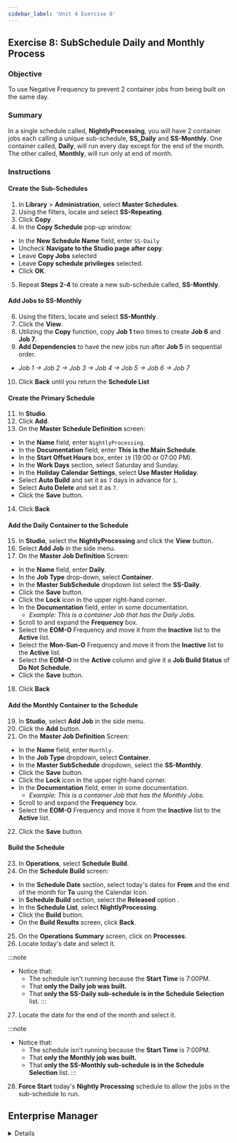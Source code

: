 ```yaml
---
sidebar_label: 'Unit 4 Exercise 8'
---
```


## Exercise 8: SubSchedule Daily and Monthly Process

### Objective

To use Negative Frequency to prevent 2 container jobs from being built on the same day.

### Summary

In a single schedule called, **NightlyProcessing**, you will have 2 container jobs each calling a unique sub-schedule, **SS_Daily** and **SS-Monthly**. One container called, **Daily**, will run every day except for the end of the month. The other called, **Monthly**, will run only at end of month.

### Instructions

#### Create the Sub-Schedules

1.  In **Library** > **Administration**, select **Master Schedules**. 
2.  Using the filters, locate and select **SS-Repeating**. 
3.  Click **Copy**.
4.  In the **Copy Schedule** pop-up window:
* In the **New Schedule Name** field, enter ```SS-Daily```
* Uncheck **Navigate to the Studio page after copy**.
* Leave **Copy Jobs** selected
* Leave **Copy schedule privileges** selected.
* Click **OK**.
5.  Repeat **Steps 2-4** to create a new sub-schedule called, **SS-Monthly**.

#### Add Jobs to SS-Monthly

6.  Using the filters, locate and select **SS-Monthly**. 
7.  Click the **View**.
8.  Utilizing the **Copy** function, copy **Job 1** two times to create **Job 6** and **Job 7**.
9.  **Add Dependencies** to have the new jobs run after **Job 5** in sequential order.
* _Job 1 &rarr; Job 2 &rarr; Job 3 &rarr; Job 4 &rarr; Job 5 &rarr; Job 6 &rarr; Job 7_
10. Click **Back** until you return the **Schedule List**

#### Create the Primary Schedule

11.  In **Studio**.
12.  Click **Add**. 
13.  On the **Master Schedule Definition** screen:
* In the **Name** field, enter ```NightlyProcessing```. 
* In the **Documentation** field, enter **This is the Main Schedule**.
* In the **Start Offset Hours** box, enter ```19``` (19:00 or 07:00 PM).
* In the **Work Days** section, select Saturday and Sunday.
* In the **Holiday Calendar Settings**, select **Use Master Holiday**.
* Select **Auto Build** and set it as ```7``` days in advance for ```1```.  
* Select **Auto Delete** and set it as ```7```.
* Click the **Save** button.
14.  Click **Back**

#### Add the Daily Container to the Schedule

15.  In **Studio**, select the **NightlyProcessing** and click the **View** button.
16.  Select  **Add Job** in the side menu.
17.  On the **Master Job Definition** Screen:
* In the **Name** field, enter **Daily**. 
* In the **Job Type** drop-down, select **Container**.
* In the **Master SubSchedule** dropdown list select the **SS-Daily**.
* Click the **Save** button.
* Click the **Lock** icon in the upper right-hand corner.
* In the **Documentation** field, enter in some documentation.
  * _Example: This is a container Job that has the Daily Jobs._
* Scroll to and expand the **Frequency** box.
* Select the **EOM-O** Frequency and move it from the **Inactive** list to the **Active** list.
* Select the **Mon-Sun-O** Frequency and move it from the **Inactive** list to the **Active** list.
* Select the **EOM-O** in the **Active** column and give it a **Job Build Status** of **Do Not Schedule**.
* Click the **Save** button.
18. Click **Back**

#### Add the Monthly Container to the Schedule

19.  In **Studio**, select **Add Job** in the side menu. 
20.  Click the **Add** button. 
21.  On the **Master Job Definition** Screen:
* In the **Name** field, enter ```Monthly```. 
* In the **Job Type** dropdown, select **Container**.
* In the **Master SubSchedule** dropdown, select the **SS-Monthly**.
* Click the **Save** button.
* Click the **Lock** icon in the upper right-hand corner.
* In the **Documentation** field, enter in some documentation.
  * _Example: This is a container Job that has the Monthly Jobs._
* Scroll to and expand the **Frequency** box.
* Select the **EOM-O** Frequency and move it from the **Inactive** list to the **Active** list.
22. Click the **Save** button.

#### Build the Schedule

23. In **Operations**, select **Schedule Build**.
24. On the **Schedule Build** screen:
* In the **Schedule Date** section, select today's dates for **From** and the end of the month for **To** using the Calendar Icon.
* In **Schedule Build** section, select the **Released** option .
* In the **Schedule List**, select **NightlyProcessing**.
* Click the **Build** button.
* On the **Build Results** screen, click **Back**.
25. On the **Operations Summary** screen, click on **Processes**.
26. Locate today's date and select it.

:::note
* Notice that:
  * The schedule isn't running because the **Start Time** is 7:00PM.
  * That **only the Daily job was built.**
  * That **only the SS-Daily sub-schedule is in the Schedule Selection** list.
:::

27. Locate the date for the end of the month and select it.

:::note
* Notice that:
  * The schedule isn't running because the **Start Time** is 7:00PM.
  * That **only the Monthly job was built.**
  * That **only the SS-Monthly sub-schedule is in the Schedule Selection** list.
:::

28. **Force Start** today's **Nightly Processing** schedule to allow the jobs in the sub-schedule to run.



## Enterprise Manager

<details>

:::tip 

[Walkthrough Video - Unit 4 Exercise 8](../static/videobasic/U4E8.mp4)

:::


**Create the first SubSchedule (Daily)**

1.  Under the **Administration** topic, Double-Click on **Schedule Master**. 
2.  Click the **Add** button on the **Schedule Master** toolbar. 
3.  In the **Name**   field, enter **SS-Daily**. 
4.  In the **Documentation**   field, enter **This is the Daily SubSchedule**.
5.  In the **Start Time** box, notice the default of ```00:00``` (midnight).
6.  Keep **Monday through Friday** selected for the **Workdays per Week** for the Schedule to run.
7.  In the **Schedule Properties** frame, mark the **SubSchedule** checkbox.
8.  Click the **Save** button on the Schedule Master toolbar.

**Create the SubSchedule (Monthly)**

9.  Under the **Administration** topic, Double-Click on **Schedule Master** (if not open). 
10.  Click the **Add** button on the **Schedule Master** toolbar. 
11.  In the **Name**   field, enter **SS-Monthly**. 
12.  In the **Documentation**   field, enter **This is the Monthly SubSchedule**.
13.  In the **Start Time** box, notice the default of ```00:00``` (midnight).
14.  Keep **Monday through Friday** selected for the **Workdays per Week** for the Schedule to run.
15.  In the **Schedule Properties** frame, mark the **SubSchedule** checkbox.
16.  Click the **Save** button on the **Schedule Master** toolbar.
17.  Close the **Schedule Master** tab.

**Add Jobs within the Daily SubSchedule**

18.  Under the **Administration** topic, Double-Click on **Job Master**. Select the **SS-Daily**.
19.  Click the **Add** button on the **Job Master** toolbar. 
20.  In the **Name**   field, enter **Daily Job 1**.
21.  In the **Job Type** drop-down list, select ```Windows```.
22.  In the **Primary Machine** drop-down list, select the ```SMATraining``` machine. 
23.  In the **User ID** drop-down list, select ```SMATRAINING\SMAUSER```. 
24.  In the **Command Line**, use **Ctrl+F** and select the command line that looks like this:
```"[[MI.PathWindows]]\genericp.exe" -t[[SI.RUNTIME]] -e0```
25.  Click the **Save** button on the **Job Master** toolbar. 
26.  Click the **Frequency** tab.
27.  Within the **Frequency list** frame, click the **Add** button.
28.  Click inside the option button to **Use existing Frequency**.
29.  In the **Frequency** drop-down list, select ```Mon-Fri-N```. 
30.  Click **Next**.
31.  Click the **Finish** button.
32.  On the **Job Master** Toolbar, click the **Copy** button or press **Ctrl+Insert**).
33.  Name the **Job Daily Job 2**.
34.  Click **OK**.
35.  Repeat steps 32 to 34 to create Jobs **Daily Job 3**, **Daily Job 4**, and **Daily Job 5**.
36.  Close the **Job Master**.
37.  Use **Workflow Designer** to create **Job Dependencies** the way you want and then close **Workflow Designer**.

**Add Jobs within the Monthly SubSchedule**

38.  Under the **Administration** topic, Double-Click on **Job Master**. Select the **SS-Monthly**.
39.  Click the **Add** button on the **Job Master** toolbar. 
40.  In the **Name**   field, enter **Monthly Job 1**.
41.  In the **Job Type** drop-down list, select ```Windows```.
42.  In the **Primary Machine** drop-down list, select the ```SMATraining``` machine. 
43.  In the **User ID** drop-down list, select ```SMATRAINING\SMAUSER```. 
44.  In the **Command Line**, type **Ctrl+F** and select the command line that looks like this:
```"[[MI.PathWindows]]\genericp.exe" -t[[SI.RUNTIME]] -e0```
45.  Click the **Save** button on the **Job Master** toolbar. 
46.  Click the **Frequency** tab.
47.  Within the **Frequency list** frame, click the **Add** button.
48.  Create a new **Frequency**. The name will be ```End-of-Month-B```. Click **Next**.
49.  In the **Frequency Definition Wizard**, select **End of Period** in **When to Schedule** frame, be sure that **Month** is selected under **Periods** frame and **Before Date** is selected under **A/O/B/N** frame.
50.  Click the **Finish** button.
51.  On the **Job Master** Toolbar, click the **Copy** button or press **Ctrl+Insert**.
52.  Name the Job **Monthly Job 2**.
53.  Click **OK**.
54.  Repeat steps 51 to 53 to create Jobs **Monthly Job 3**, **Monthly Job 4**, **Monthly Job 5**, **Monthly Job 6**, and **Monthly Job 7**.
55.  Close the **Job Master** tab.
56.  Use **Workflow Designer** to create **Job Dependencies**.
57.  Close the **Workflow Designer**.

**Create the Primary Schedule**

58.  Under the **Administration** topic, Double-Click on **Schedule Master**. 
59.  Click the **Add** button on the **Schedule Master** toolbar. 
60.  In the **Name**   field, enter **Main-Schedule**. 
61.  In the **Documentation**   field, enter **This is the Main Schedule**.
62.  In the **Start Time** box, notice the default of ```00:00``` (midnight).
63.  Keep **Monday through Friday** selected for the **Workdays per Week** for the Schedule to run.
64.  Click the **Save** button on the **Schedule Master** toolbar.
65.  Close the **Schedule Master** tab.
66.  Under the **Administration** topic, Double-Click on **Job Master**. 

**Add the Daily SubSchedule to the Primary Schedule**

67.  Select the **Main-Schedule** from the **Schedule** drop-down list.
68.  Click the **Add** button on the **Job Master** toolbar. 
69.  In the **Name**   field, enter **Daily-Jobs**. 
70.  In the **Job Type** drop-down list, select **Container**.
71.  On the **Schedule to run as SubSchedule** drop-down list select the **SS-Daily**.
72.  Click the **Save** button on the **Job Master** toolbar.
73.  Click the **Frequency** tab.
74.  Within the **Frequency list** frame, click the **Add** button.
75.  Click inside the option button to **Use existing Frequency**.
76.  In the **Frequency** drop-down list, select ```Mon-Fri-N```.
77.  Click **Next** and then **Finish**.
78.  Click the **Instance Definition** tab.
79.  Click in the **Define Property Values** box.
80.  Enter: ```RUNTIME=10```
81.  Click the **Add** at the right-middle of the screen.
82.  Click the **Save** button on the **Job Master** toolbar.
83.  In the **Documentation**   field, enter **This is a container Job that has the Daily Jobs**.
84.  Click the **Save** button on the **Job Master** toolbar.
85.  Still on **Job Master**, be sure you have the **Main-Schedule** selected.

**Add the Monthly SubSchedule to the Primary Schedule**

86.  Click the **Add** button on the **Job Master** toolbar. 
87.  In the **Name**   field, enter **Monthly-Jobs**. 
88.  In the **Job Type** drop-down list, select **Container**.
89.  On the **Schedule to run as SubSchedule** drop-down list select the **SS-Monthly**.
90.  Click the **Save** button or on the **Job Master** toolbar or press **Ctrl+S**.
91.  Click the **Frequency** tab.
92.  Within the **Frequency** list frame, click the **Add** button.
93.  Click inside the option button to **Use Existing Frequency**.
94.  Select ```End-of-Month-B``` from the drop-down list.
95.  Click **Next**.
96.  Click the **Forecast** button and note that on the months noted above that the Job will run on the Friday before the end of the month if it falls on a weekend.
97.  Close the **Forecast** dialog box and then click **Finish** on the **Frequency Definition Wizard** screen.
98.  Click the **Instance Definition** tab.
99.  Click in the **Define Property Values** box.
100. Enter: ```RUNTIME=20```.
101. Click the **Add** at the right side of the **Define Property Values** frame.
102. Click the **Save** button on the **Job Master** toolbar.
103. Close the **Job Master** tab.

**Setup Job Dependencies between Container Jobs**

104. Under the **Administration** topic, Double-Click **Workflow Designer**.
105. Select **Main-Schedule** under the **Select Schedule** drop-down list.
106. Click the **Add Dependency** tool.
107. Click the **Daily-Jobs** box and then click the **Monthly-Jobs**.
108. Select **Excludes** under the **Dependency** type. 
109. Click **OK**.
110. Close the **Workflow Designer** tab.

![](../static/imgbasic/433.png)

**Build the Schedule**

111. Under the **Operation** topic, Double-Click **Schedule Build**.
    * Notice that **both SubSchedules _ARE NOT_ shown in the Schedule Selection** list.  
112. Click the **Main-Schedule** and click the **Build** button.  
113. On the Build Properties screen, leave On Hold selected and click OK.
    * This will build the Schedule **On Hold** for today  
114. Click the **Main-Schedule** again.  
115. On the **Start date**, select the **last working day of the month**.
    * The **Stop date** should be the same as **Start date**.  
116. Click the **Build** button.
117. On the **Build Properties** screen, leave **Released** selected and click **OK**.
    * This will build the Schedule **Released for the end of the month**.  
118. Close the Build Schedules screen.  
119.  Go to the **List** or **Matrix** view under the **Operation** topic or use **Solution Manager** to check the results.  
120.  **Release the Schedule** for today (if you want to see the Jobs running).  

</details>